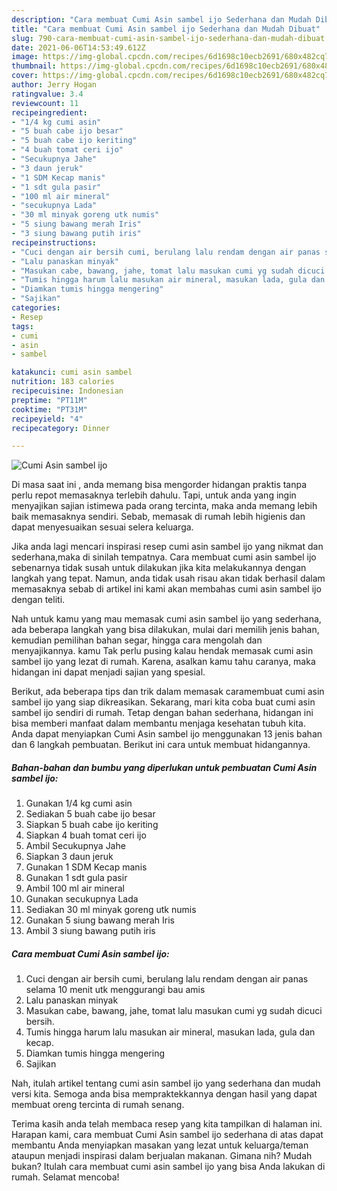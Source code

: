 ```yaml
---
description: "Cara membuat Cumi Asin sambel ijo Sederhana dan Mudah Dibuat"
title: "Cara membuat Cumi Asin sambel ijo Sederhana dan Mudah Dibuat"
slug: 790-cara-membuat-cumi-asin-sambel-ijo-sederhana-dan-mudah-dibuat
date: 2021-06-06T14:53:49.612Z
image: https://img-global.cpcdn.com/recipes/6d1698c10ecb2691/680x482cq70/cumi-asin-sambel-ijo-foto-resep-utama.jpg
thumbnail: https://img-global.cpcdn.com/recipes/6d1698c10ecb2691/680x482cq70/cumi-asin-sambel-ijo-foto-resep-utama.jpg
cover: https://img-global.cpcdn.com/recipes/6d1698c10ecb2691/680x482cq70/cumi-asin-sambel-ijo-foto-resep-utama.jpg
author: Jerry Hogan
ratingvalue: 3.4
reviewcount: 11
recipeingredient:
- "1/4 kg cumi asin"
- "5 buah cabe ijo besar"
- "5 buah cabe ijo keriting"
- "4 buah tomat ceri ijo"
- "Secukupnya Jahe"
- "3 daun jeruk"
- "1 SDM Kecap manis"
- "1 sdt gula pasir"
- "100 ml air mineral"
- "secukupnya Lada"
- "30 ml minyak goreng utk numis"
- "5 siung bawang merah Iris"
- "3 siung bawang putih iris"
recipeinstructions:
- "Cuci dengan air bersih cumi, berulang lalu rendam dengan air panas selama 10 menit utk menggurangi bau amis"
- "Lalu panaskan minyak"
- "Masukan cabe, bawang, jahe, tomat lalu masukan cumi yg sudah dicuci bersih."
- "Tumis hingga harum lalu masukan air mineral, masukan lada, gula dan kecap."
- "Diamkan tumis hingga mengering"
- "Sajikan"
categories:
- Resep
tags:
- cumi
- asin
- sambel

katakunci: cumi asin sambel 
nutrition: 183 calories
recipecuisine: Indonesian
preptime: "PT11M"
cooktime: "PT31M"
recipeyield: "4"
recipecategory: Dinner

---
```



![Cumi Asin sambel ijo](https://img-global.cpcdn.com/recipes/6d1698c10ecb2691/680x482cq70/cumi-asin-sambel-ijo-foto-resep-utama.jpg)

Di masa  saat ini , anda memang bisa mengorder hidangan praktis tanpa perlu repot memasaknya terlebih dahulu. Tapi, untuk anda yang ingin menyajikan sajian istimewa pada orang tercinta, maka anda memang lebih baik memasaknya sendiri. Sebab, memasak di rumah lebih higienis dan dapat menyesuaikan sesuai selera keluarga.

Jika anda lagi mencari inspirasi resep cumi asin sambel ijo yang nikmat dan sederhana,maka di sinilah tempatnya. Cara membuat cumi asin sambel ijo  sebenarnya tidak susah untuk dilakukan jika kita melakukannya dengan langkah yang tepat. Namun, anda tidak usah risau akan tidak berhasil dalam memasaknya 
sebab di artikel ini kami akan membahas cumi asin sambel ijo dengan teliti.  



Nah untuk kamu yang mau memasak cumi asin sambel ijo yang sederhana, ada beberapa langkah yang bisa dilakukan, mulai dari memilih jenis bahan, kemudian pemilihan bahan segar, hingga cara mengolah dan menyajikannya. kamu Tak perlu pusing kalau hendak memasak cumi asin sambel ijo yang lezat di rumah. Karena, asalkan kamu  tahu caranya, maka hidangan ini dapat menjadi sajian yang spesial.

Berikut, ada beberapa tips dan trik dalam memasak caramembuat cumi asin sambel ijo yang siap dikreasikan. Sekarang, mari kita coba buat cumi asin sambel ijo sendiri di rumah. Tetap dengan bahan sederhana, hidangan ini bisa memberi manfaat dalam membantu menjaga kesehatan tubuh kita. Anda dapat menyiapkan Cumi Asin sambel ijo menggunakan 13 jenis bahan dan 6 langkah pembuatan. Berikut ini cara untuk membuat hidangannya.

<!--inarticleads1-->

##### Bahan-bahan dan bumbu yang diperlukan untuk pembuatan Cumi Asin sambel ijo:

1. Gunakan 1/4 kg cumi asin
1. Sediakan 5 buah cabe ijo besar
1. Siapkan 5 buah cabe ijo keriting
1. Siapkan 4 buah tomat ceri ijo
1. Ambil Secukupnya Jahe
1. Siapkan 3 daun jeruk
1. Gunakan 1 SDM Kecap manis
1. Gunakan 1 sdt gula pasir
1. Ambil 100 ml air mineral
1. Gunakan secukupnya Lada
1. Sediakan 30 ml minyak goreng utk numis
1. Gunakan 5 siung bawang merah Iris
1. Ambil 3 siung bawang putih iris




<!--inarticleads2-->

##### Cara membuat Cumi Asin sambel ijo:

1. Cuci dengan air bersih cumi, berulang lalu rendam dengan air panas selama 10 menit utk menggurangi bau amis
1. Lalu panaskan minyak
1. Masukan cabe, bawang, jahe, tomat lalu masukan cumi yg sudah dicuci bersih.
1. Tumis hingga harum lalu masukan air mineral, masukan lada, gula dan kecap.
1. Diamkan tumis hingga mengering
1. Sajikan




Nah, itulah artikel tentang  cumi asin sambel ijo  yang sederhana dan mudah versi kita. Semoga anda bisa mempraktekkannya dengan hasil yang dapat membuat oreng tercinta di rumah senang. 

Terima kasih anda telah membaca resep yang kita tampilkan di halaman ini. Harapan kami, cara membuat  Cumi Asin sambel ijo sederhana di atas dapat membantu Anda menyiapkan masakan yang lezat untuk keluarga/teman ataupun menjadi inspirasi dalam berjualan makanan. Gimana nih? Mudah bukan? Itulah cara membuat cumi asin sambel ijo yang bisa Anda lakukan di rumah. Selamat mencoba!

